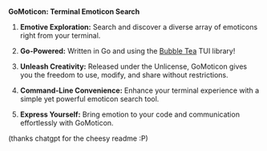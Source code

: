 **GoMoticon: Terminal Emoticon Search**

1. **Emotive Exploration:** Search and discover a diverse array of emoticons right from your terminal.

2. **Go-Powered:** Written in Go and using the [Bubble Tea](https://github.com/charmbracelet/bubbletea) TUI library!

3. **Unleash Creativity:** Released under the Unlicense, GoMoticon gives you the freedom to use, modify, and share without restrictions.

4. **Command-Line Convenience:** Enhance your terminal experience with a simple yet powerful emoticon search tool.

5. **Express Yourself:** Bring emotion to your code and communication effortlessly with GoMoticon.

(thanks chatgpt for the cheesy readme :P)
